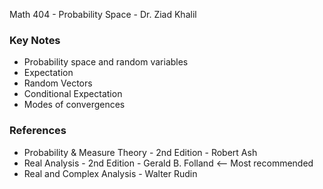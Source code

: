 Math 404 - Probability Space - Dr. Ziad Khalil
### Key Notes
- Probability space and random variables
- Expectation
- Random Vectors
- Conditional Expectation
- Modes of convergences
### References
- Probability & Measure Theory - 2nd Edition - Robert Ash
- Real Analysis - 2nd Edition - Gerald B. Folland <-- Most recommended
- Real and Complex Analysis - Walter Rudin
